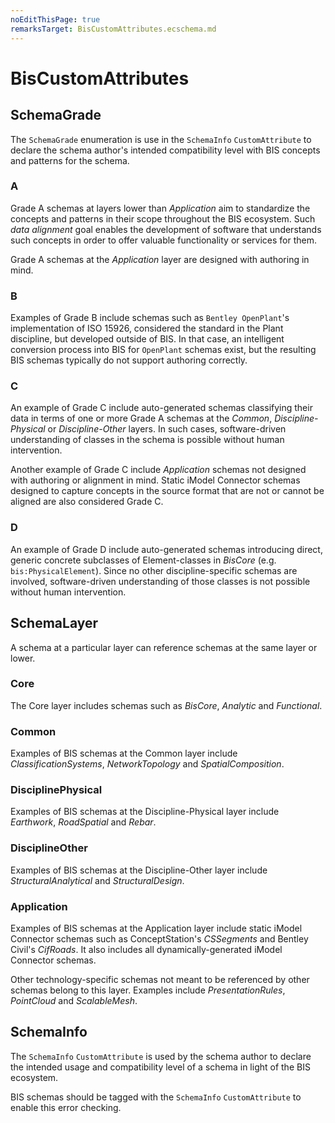 ```yaml
---
noEditThisPage: true
remarksTarget: BisCustomAttributes.ecschema.md
---
```


# BisCustomAttributes

## SchemaGrade

The `SchemaGrade` enumeration is use in the `SchemaInfo` `CustomAttribute` to declare the schema author's intended compatibility level with BIS concepts and patterns for the schema.

### A

Grade A schemas at layers lower than *Application* aim to standardize the concepts and patterns in their scope throughout the BIS ecosystem. Such *data alignment* goal enables the development of software that understands such concepts in order to offer valuable functionality or services for them. 

Grade A schemas at the *Application* layer are designed with authoring in mind.

### B

Examples of Grade B include schemas such as `Bentley OpenPlant`'s implementation of ISO 15926, considered the standard in the Plant discipline, but developed outside of BIS. In that case, an intelligent conversion process into BIS for `OpenPlant` schemas exist, but the resulting BIS schemas typically do not support authoring correctly.

### C

An example of Grade C include auto-generated schemas classifying their data in terms of one or more Grade A schemas at the *Common*, *Discipline-Physical* or *Discipline-Other* layers. In such cases, software-driven understanding of classes in the schema is possible without human intervention.

Another example of Grade C include *Application* schemas not designed with authoring or alignment in mind. Static iModel Connector schemas designed to capture concepts in the source format that are not or cannot be aligned are also considered Grade C.

### D

An example of Grade D include auto-generated schemas introducing direct, generic concrete subclasses of Element-classes in *BisCore* (e.g. `bis:PhysicalElement`). Since no other discipline-specific schemas are involved, software-driven understanding of those classes is not possible without human intervention.

## SchemaLayer

A schema at a particular layer can reference schemas at the same layer or lower.

### Core

The Core layer includes schemas such as *BisCore*, *Analytic* and *Functional*.

### Common

Examples of BIS schemas at the Common layer include *ClassificationSystems*, *NetworkTopology* and *SpatialComposition*.

### DisciplinePhysical

Examples of BIS schemas at the Discipline-Physical layer include *Earthwork*, *RoadSpatial* and *Rebar*.

### DisciplineOther

Examples of BIS schemas at the Discipline-Other layer include *StructuralAnalytical* and *StructuralDesign*.

### Application

Examples of BIS schemas at the Application layer include static iModel Connector schemas such as ConceptStation's *CSSegments* and Bentley Civil's *CifRoads*. It also includes all dynamically-generated iModel Connector schemas.

Other technology-specific schemas not meant to be referenced by other schemas belong to this layer. Examples include *PresentationRules*, *PointCloud* and *ScalableMesh*.

## SchemaInfo

The `SchemaInfo` `CustomAttribute` is used by the schema author to declare the intended usage and compatibility level of a schema in light of the BIS ecosystem. 

BIS schemas should be tagged with the `SchemaInfo` `CustomAttribute` to enable this error checking.